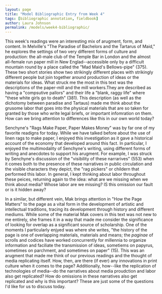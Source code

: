 ```yaml
---
layout: page
title: "Model Bibliographic Entry from Week 4"
tags: [bibliographic annotation, fieldbook]
author: Laura Johnson
permalink: /models/week4-bibliographic/
---
```


This week's readings were an interesting mix of arugment, form, and content. In Melville's "The Paradise of Bachelors and the Tartarus of Maid," he explores the settings of two very different forms of culture and production: the all-male club of the Temple Bar in London and the almost all-female run paper mill in New Englad--accessible only by a difficult mountain round by a place called the "Mad Maid's Bellows-pipe" (375). These two short stories show two strikingly different places with strikingly different people but join together around production of ideas or the materials for ideas. What struck me the most in this text was the descriptions of the paper-mill and the mill workers.They are described as having a "compsutive pallors" and their life a "blank, raggy life" where "these white girls go to death" (381). This description (as well as the dichotomy between paradise and Tartaus) made me think about the grusome labor that goes into the physical materials that are so taken for granted by those who write legal briefs, or important infomration on them. How can we bring attention to differences like this in our own world today?

Senchyne's "Rags Make Paper, Paper Makes Money" was by far one of my favorite readigns for today. While we have talked before about the use of linen rags to make paper, I enjoyed this investigation as it gave a historical account of the economy that developed around this fact. In particular, I enjoyed the multimodality of Senchyne's writing, using different forms of writing and anecdotes to support his arugment. For example, I was struck by Senchyne's discussion of the "visibility of these narrarives" (553) when it comes both to the presence of these narratives in public circulation and the visible characters they depict, the "rag pickers" or childern that performed this labor. In general, I kept thinking about labor throughout these peices, returning again to the idea: what are we missing when we think about media? Whose labor are we missing? IS this omission our fault or is it hidden away?

In a similar, but different vein, Mak brings attention in "How the Page Matters" to the page as a vital form in the development of artistic and intellectual traditions, tracing its development through history and different mediums. While some of the material Mak covers in this text was not new to me entirely, she frames it in a way that made me consider the significance of looking for overlap as a significant source of scholarship. One of the moments I particularly enjyed was where she writes, "the history of the page is one of overlapping materials, materials and means; the _paginae_ of scrolls and codices have worked concurrently for millennia to organize information and faciliate the transmission of ideas, sometiems on papyrus, sometimes on parchment, and sometimes on paper" (15). This was an arugment that made me think of our previous readings and the thought of media replicating itself. How, then, are there (if ever) any innovations in print culture when it comes to the page? Additionally, how--like the replication of technologies of media--do the narratives about media proudction and labor also get replicated? How do omissions in these narratives also get replicated and why is this important? These are just some of the questions I'd like for us to discuss today.
